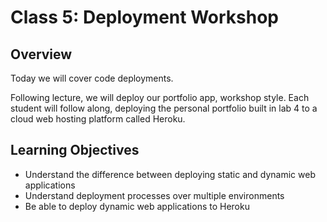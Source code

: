# Class 5: Deployment Workshop 

## Overview

Today we will cover code deployments.

Following lecture, we will deploy our portfolio app, workshop style. Each student will follow along, deploying the personal portfolio built in lab 4 to a cloud web hosting platform called Heroku.

## Learning Objectives

- Understand the difference between deploying static and dynamic web applications
- Understand deployment processes over multiple environments
- Be able to deploy dynamic web applications to Heroku
